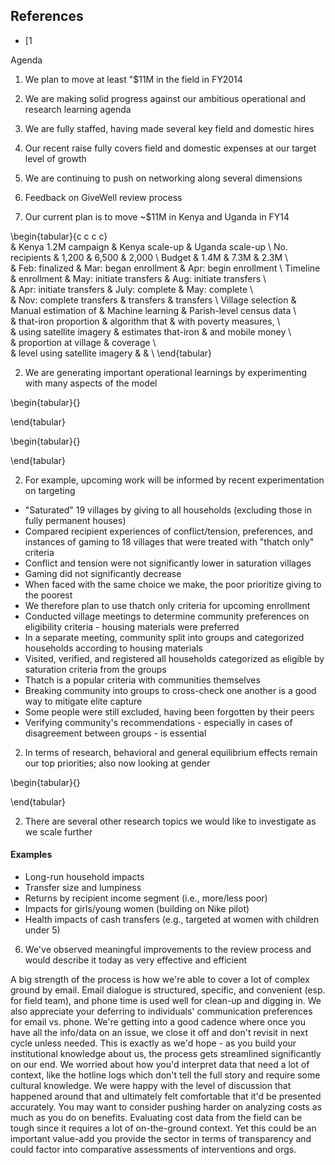 ## References

* [1

Agenda

1. We plan to move at least "$11M in the field in FY2014
2. We are making solid progress against our ambitious operational and research learning agenda
3. We are fully staffed, having made several key field and domestic hires
4. Our recent raise fully covers field and domestic expenses at our target level of growth
5. We are continuing to push on networking along several dimensions
6. Feedback on GiveWell review process

1. Our current plan is to move ~$11M in Kenya and Uganda in FY14

\begin{tabular}{c c c c}  
  & Kenya 1.2M campaign & Kenya scale-up & Uganda scale-up \\ 
No. recipients & 1,200 & 6,500 & 2,000 \\ 
Budget & 1.4M & 7.3M & 2.3M \\  
  & Feb: finalized & Mar: began enrollment & Apr: begin enrollment \\ 
Timeline & enrollment & May: initiate transfers & Aug: initiate transfers \\  
  & Apr: initiate transfers & July: complete & May: complete \\  
  & Nov: complete transfers & transfers & transfers \\ 
Village selection & Manual estimation of & Machine learning & Parish-level census data \\  
  & that-iron proportion & algorithm that & with poverty measures, \\  
  & using satellite imagery & estimates that-iron & and mobile money \\  
  & proportion at village & coverage \\  
  & level using satellite imagery & & \\ 
\end{tabular}

2. We are generating important operational learnings by experimenting with many aspects of the model

\begin{tabular}{}

\end{tabular}

\begin{tabular}{}

\end{tabular}

2. For example, upcoming work will be informed by recent experimentation on targeting

* "Saturated" 19 villages by giving to all households (excluding those in fully permanent houses)
* Compared recipient experiences of conflict/tension, preferences, and instances of gaming to 18 villages that were treated with "thatch only" criteria
* Conflict and tension were not significantly lower in saturation villages
* Gaming did not significantly decrease
* When faced with the same choice we make, the poor prioritize giving to the poorest
* We therefore plan to use thatch only criteria for upcoming enrollment
* Conducted village meetings to determine community preferences on eligibility criteria - housing materials were preferred
* In a separate meeting, community split into groups and categorized households according to housing materials
* Visited, verified, and registered all households categorized as eligible by saturation criteria from the groups
* Thatch is a popular criteria with communities themselves
* Breaking community into groups to cross-check one another is a good way to mitigate elite capture
* Some people were still excluded, having been forgotten by their peers
* Verifying community's recommendations - especially in cases of disagreement between groups - is essential

2. In terms of research, behavioral and general equilibrium effects remain our top priorities; also now looking at gender

\begin{tabular}{}

\end{tabular}

2. There are several other research topics we would like to investigate as we scale further

#### Examples

* Long-run household impacts
* Transfer size and lumpiness
* Returns by recipient income segment (i.e., more/less poor)
* Impacts for girls/young women (building on Nike pilot)
* Health impacts of cash transfers (e.g., targeted at women with children under 5)

6. We've observed meaningful improvements to the review process and would describe it today as very effective and efficient

A big strength of the process is how we're able to cover a lot of complex ground by email. Email dialogue is structured, specific, and convenient (esp. for field team), and phone time is used well for clean-up and digging in. We also appreciate your deferring to individuals' communication preferences for email vs. phone. We're getting into a good cadence where once you have all the info/data on an issue, we close it off and don't revisit in next cycle unless needed. This is exactly as we'd hope - as you build your institutional knowledge about us, the process gets streamlined significantly on our end. We worried about how you'd interpret data that need a lot of context, like the hotline logs which don't tell the full story and require some cultural knowledge. We were happy with the level of discussion that happened around that and ultimately felt comfortable that it'd be presented accurately. You may want to consider pushing harder on analyzing costs as much as you do on benefits. Evaluating cost data from the field can be tough since it requires a lot of on-the-ground context. Yet this could be an important value-add you provide the sector in terms of transparency and could factor into comparative assessments of interventions and orgs.